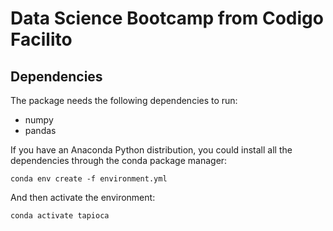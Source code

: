 # Data Science Bootcamp from Codigo Facilito

## Dependencies

The package needs the following dependencies to run:
- numpy
- pandas

If you have an Anaconda Python distribution, you could install all the
dependencies through the conda package manager:

```
conda env create -f environment.yml
```

And then activate the environment:

```
conda activate tapioca
```
